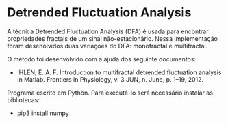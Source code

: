 # Detrended Fluctuation Analysis

A técnica Detrended Fluctuation Analysis (DFA) é usada para encontrar propriedades fractais de um sinal não-estacionário. Nessa implementação foram desenolvidos duas variações do DFA: monofractal e multifractal.

O método foi desenvolvido com a ajuda dos seguinte documentos:
<ul>
  <li>IHLEN, E. A. F. Introduction to multifractal detrended fluctuation analysis in Matlab. Frontiers in Physiology, v. 3 JUN, n. June, p. 1–19, 2012. 
</ul>

Programa escrito em Python. Para executá-lo será necessário instalar as bibliotecas:
<ul>
  <li>pip3 install numpy
</ul>

  
